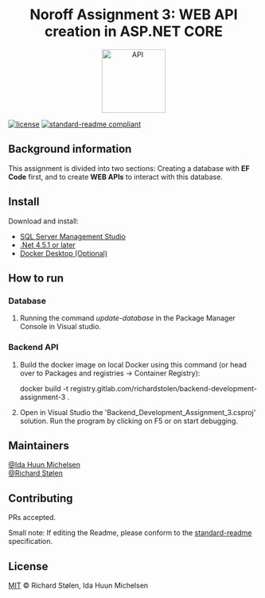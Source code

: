 <div align="center">
    <h1>Noroff Assignment 3: WEB API creation in ASP.NET CORE</h1>
    <img src="https://img.icons8.com/cotton/1x/api.png" width="128" alt="API">
</div>

[![license](https://img.shields.io/badge/License-MIT-green.svg)](LICENSE)
[![standard-readme compliant](https://img.shields.io/badge/readme%20style-standard-brightgreen.svg?style=flat-square)](https://github.com/RichardLitt/standard-readme)

## Background information
This assignment is divided into two sections: Creating a database with **EF Code** first, and to create **WEB APIs** to interact with this database.

## Install
Download and install: 
* [SQL Server Management Studio](https://docs.microsoft.com/en-us/sql/ssms/download-sql-server-management-studio-ssms?view=sql-server-ver15)
* [.Net 4.5.1 or later](https://dotnet.microsoft.com/en-us/download/dotnet)
* [Docker Desktop (Optional)](https://www.docker.com/products/docker-desktop/)

## How to run

### Database

1. Running the command *update-database* in the Package Manager Console in Visual studio.

### Backend API

1. Build the docker image on local Docker using this command (or head over to Packages and registries -> Container Registry): <br/>   

    docker build -t registry.gitlab.com/richardstolen/backend-development-assignment-3 .

2. Open in Visual Studio the 'Backend_Development_Assignment_3.csproj' solution. Run the program by clicking on F5 or on start debugging.

## Maintainers

[@Ida Huun Michelsen](https://gitlab.com/IdaHuunMichelsen/)\
[@Richard Stølen](https://gitlab.com/richardstolen)

## Contributing

PRs accepted.

Small note: If editing the Readme, please conform to the [standard-readme](https://github.com/RichardLitt/standard-readme) specification.

## License

[MIT](../LICENSE) © Richard Stølen, Ida Huun Michelsen
